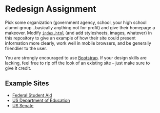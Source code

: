 # Redesign Assignment

Pick some organization (government agency, school, your high school alumni group...basically anything not for-profit) and give their homepage a makeover. Modify [`index.html`](index.html) (and add stylesheets, images, whatever) in this repository to give an example of how their site could present information more clearly, work well in mobile browsers, and be generally friendlier to the user.

You are strongly encouraged to use [Bootstrap](http://getbootstrap.com/). If your design skills are lacking, feel free to rip off the look of an existing site – just make sure to give it credit.

## Example Sites

* [Federal Student Aid](https://studentloans.gov/)
* [US Department of Education](http://www.ed.gov/)
* [US Senate](http://www.senate.gov/)
